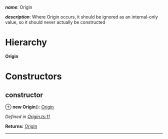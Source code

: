 

*__name__*: Origin

*__description__*: Where Origin occurs, it should be ignored as an internal-only value, so it should never actually be constructed

# Hierarchy

**Origin**

# Constructors

<a id="constructor"></a>

##  constructor

⊕ **new Origin**(): [Origin](_origin_.origin.md)

*Defined in [Origin.ts:11](https://github.com/polkadot-js/api/blob/1d18321/packages/types/src/Origin.ts#L11)*

**Returns:** [Origin](_origin_.origin.md)

___

